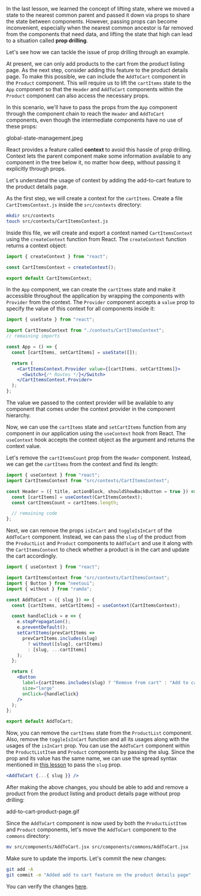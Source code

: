 In the last lesson, we learned the concept of lifting state, where we moved a state to the nearest common parent and passed it down via props to share the state between components. However, passing props can become inconvenient, especially when the nearest common ancestor is far removed from the components that need data, and lifting the state that high can lead to a situation called **prop drilling**.

Let's see how we can tackle the issue of prop drilling through an example.

At present, we can only add products to the cart from the product listing page. As the next step, consider adding this feature to the product details page. To make this possible, we can include the `AddToCart` component in the `Product` component. This will require us to lift the `cartItems` state to the `App` component so that the `Header` and `AddToCart` components within the `Product` component can also access the necessary props.

In this scenario, we'll have to pass the props from the `App` component through the component chain to reach the `Header` and `AddToCart` components, even though the intermediate components have no use of these props:

<image>global-state-management.jpeg</image>

React provides a feature called **context** to avoid this hassle of prop drilling. Context lets the parent component make some information available to any component in the tree below it, no matter how deep, without passing it explicitly through props.

Let's understand the usage of context by adding the add-to-cart feature to the product details page.

As the first step, we will create a context for the `cartItems`. Create a file `CartItemsContext.js` inside the `src/contexts` directory:

```bash
mkdir src/contexts
touch src/contexts/CartItemsContext.js
```

Inside this file, we will create and export a context named `CartItemsContext` using the `createContext` function from React. The `createContext` function returns a context object:

```js
import { createContext } from "react";

const CartItemsContext = createContext();

export default CartItemsContext;
```

In the `App` component, we can create the `cartItems` state and make it accessible throughout the application by wrapping the components with `Provider` from the context. The `Provider` component accepts a `value` prop to specify the value of this context for all components inside it:

```jsx {1, 3, 7, 10, 14}
import { useState } from "react";

import CartItemsContext from "./contexts/CartItemsContext";
// remaining imports

const App = () => {
  const [cartItems, setCartItems] = useState([]);

  return (
    <CartItemsContext.Provider value={[cartItems, setCartItems]}>
      <Switch>{/* Routes */}</Switch>
    </CartItemsContext.Provider>
  );
};
```

The value we passed to the context provider will be available to any component that comes under the context provider in the component hierarchy.

Now, we can use the `cartItems` state and `setCartItems` function from any component in our application using the `useContext` hook from React. The `useContext` hook accepts the context object as the argument and returns the context value.

Let's remove the `cartItemsCount` prop from the `Header` component. Instead, we can get the `cartItems` from the context and find its length:

```jsx
import { useContext } from "react";
import CartItemsContext from "src/contexts/CartItemsContext";

const Header = ({ title, actionBlock, shouldShowBackButton = true }) => {
  const [cartItems] = useContext(CartItemsContext);
  const cartItemsCount = cartItems.length;

  // remaining code
};
```

Next, we can remove the props `isInCart` and `toggleIsInCart` of the `AddToCart` component. Instead, we can pass the `slug` of the product from the `ProductList` and `Product` components to `AddToCart` and use it along with the `CartItemsContext` to check whether a product is in the cart and update the cart accordingly.

```jsx {1, 3, 5, 7-8, 13-17, 22}
import { useContext } from "react";

import CartItemsContext from "src/contexts/CartItemsContext";
import { Button } from "neetoui";
import { without } from "ramda";

const AddToCart = ({ slug }) => {
  const [cartItems, setCartItems] = useContext(CartItemsContext);

  const handleClick = e => {
    e.stopPropagation();
    e.preventDefault();
    setCartItems(prevCartItems =>
      prevCartItems.includes(slug)
        ? without([slug], cartItems)
        : [slug, ...cartItems]
    );
  };

  return (
    <Button
      label={cartItems.includes(slug) ? "Remove from cart" : "Add to cart"}
      size="large"
      onClick={handleClick}
    />
  );
};

export default AddToCart;
```

Now, you can remove the `cartItems` state from the `ProductList` component. Also, remove the `toggleIsInCart` function and all its usages along with the usages of the `isInCart` prop. You can use the `AddToCart` component within the `ProductListItem` and `Product` components by passing the slug. Since the prop and its value has the same name, we can use the spread syntax mentioned in [this lesson](https://courses.bigbinaryacademy.com/learn-react/props/spread-props) to pass the `slug` prop.

```jsx
<AddToCart {...{ slug }} />
```

After making the above changes, you should be able to add and remove a product from the product listing and product details page without prop drilling:

<image>add-to-cart-product-page.gif</image>

Since the `AddToCart` component is now used by both the `ProductListItem` and `Product` components, let's move the `AddToCart` component to the `commons` directory:

```bash
mv src/components/AddToCart.jsx src/components/commons/AddToCart.jsx
```

Make sure to update the imports. Let's commit the new changes:

```bash
git add -A
git commit -m "Added add to cart feature on the product details page"
```

You can verify the changes [here](https://github.com/bigbinary/smile-cart-frontend/commit/504aca076e2e006cca7a69170b2a99f75ef08924).
